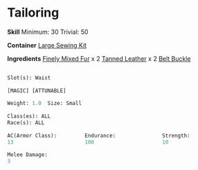 <!-- TITLE: Finely Mixed Fur Belt -->
<!-- SUBTITLE: Made of finely mixed fur with a tanned leather strap -->

# Tailoring
**Skill**
Minimum: 30
Trivial: 50

**Container**
[Large Sewing Kit](large-sewing-kit)

**Ingredients**
[Finely Mixed Fur](finely-mixed-fur) x 2
[Tanned Leather](tanned-leather) x 2
[Belt Buckle](belt-buckle)
```perl
 
Slot(s): Waist
 
[MAGIC] [ATTUNABLE] 
 
Weight: 1.0  Size: Small  
 
Class(es): ALL
Race(s): ALL
 
AC(Armor Class):         Endurance:               Strength:                End Regen:               Dexterity:               
13                       100                      10                       1                        3                        
 
Melee Damage:            
3                       
